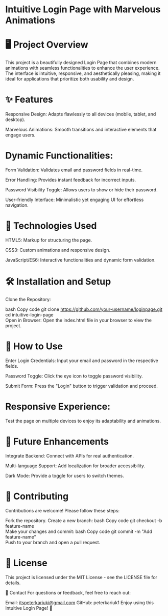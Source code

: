 # Intuitive Login Page with Marvelous Animations
# 🖥️ Project Overview
This project is a beautifully designed Login Page that combines modern animations with seamless functionalities to enhance the user experience. The interface is intuitive, responsive, and aesthetically pleasing, making it ideal for applications that prioritize both usability and design.

# ✨ Features
Responsive Design: Adapts flawlessly to all devices (mobile, tablet, and desktop).

Marvelous Animations: Smooth transitions and interactive elements that engage users.

# Dynamic Functionalities:
Form Validation: Validates email and password fields in real-time.

Error Handling: Provides instant feedback for incorrect inputs.

Password Visibility Toggle: Allows users to show or hide their password.

User-friendly Interface: Minimalistic yet engaging UI for effortless navigation.

# 🔧 Technologies Used
HTML5: Markup for structuring the page.

CSS3: Custom animations and responsive design.

JavaScript/ES6: Interactive functionalities and dynamic form validation.

# 🛠️ Installation and Setup
Clone the Repository:

bash
Copy code
git clone https://github.com/your-username/loginpage.git  
cd intuitive-login-page  
Open in Browser:
Open the index.html file in your browser to view the project.

# 🌟 How to Use
Enter Login Credentials:
Input your email and password in the respective fields.

Password Toggle:
Click the eye icon to toggle password visibility.

Submit Form:
Press the "Login" button to trigger validation and proceed.

# Responsive Experience:
Test the page on multiple devices to enjoy its adaptability and animations.

# 🚀 Future Enhancements
Integrate Backend: Connect with APIs for real authentication.

Multi-language Support: Add localization for broader accessibility.

Dark Mode: Provide a toggle for users to switch themes.

# 🤝 Contributing
Contributions are welcome! Please follow these steps:

Fork the repository.
Create a new branch:
bash
Copy code
git checkout -b feature-name  
Make your changes and commit:
bash
Copy code
git commit -m "Add feature-name"  
Push to your branch and open a pull request.

# 📄 License
This project is licensed under the MIT License - see the LICENSE file for details.

💬 Contact
For questions or feedback, feel free to reach out:

Email: itspeterkariuki@gmail.com
GitHub: peterkariuk1
Enjoy using this Intuitive Login Page! 🎉
